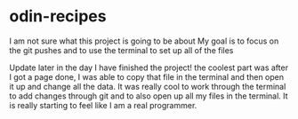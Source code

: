 # odin-recipes

I am not sure what this project is going to be about
My goal is to focus on the git pushes and to use the terminal to set up all of the files

Update later in the day
I have finished the project! the coolest part was after I got a page done, I was able to copy that file in the terminal and then open it up and change all the data. It was really cool to work through the terminal to add changes through git and to also open up all my files in the terminal. It is really starting to feel like I am a real programmer.

